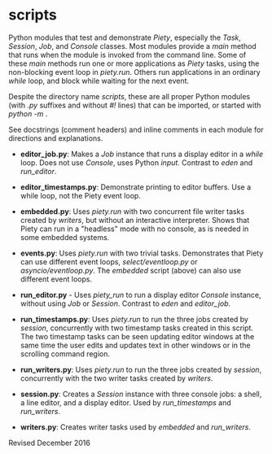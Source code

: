 
scripts
=======

Python modules that test and demonstrate *Piety*, especially the
*Task*, *Session*, *Job*, and *Console* classes.  Most modules 
provide a *main* method that runs when the module is invoked from 
the command line.  Some of these
*main* methods run one or more applications as *Piety* tasks, using the
non-blocking event loop in *piety.run*.  Others run
applications in an ordinary *while* loop, and block while waiting for
the next event.

Despite the directory name *scripts*, these are all proper Python
modules (with *.py* suffixes and without *#!* lines) that can be
imported, or started with *python -m* .  

See docstrings (comment headers) and inline comments in each module
for directions and explanations.

- **editor_job.py**: Makes a *Job* instance that runs a display editor
   in a *while* loop.  Does not use *Console*, uses Python *input*.
   Contrast to *eden* and *run_editor*.

- **editor_timestamps.py**: Demonstrate printing to editor buffers.  Use
     a while loop, not the Piety event loop.

- **embedded.py**: Uses *piety.run* with two concurrent file
   writer tasks created by *writers*, but without an interactive
   interpreter.  Shows that Piety can run in a "headless" mode with no
   console, as is needed in some embedded systems.

- **events.py**: Uses *piety.run* with two trivial tasks. Demonstrates
  that Piety can use different event loops, *select/eventloop.py* or
  *asyncio/eventloop.py*. The *embedded* script (above) can also use
  different event loops.

- **run_editor.py** - Uses *piety_run* to run a display editor
    *Console* instance, without using *Job* or *Session*.  Contrast to
    *eden* and *editor_job*.

- **run_timestamps.py**: Uses *piety.run* to run the three jobs
  created by *session*, concurrently with two timestamp tasks created
  in this script.  The two timestamp tasks can be seen updating editor
  windows at the same time the user edits and updates text in other
  windows or in the scrolling command region.

- **run_writers.py**: Uses *piety.run* to run the three jobs created
    by *session*, concurrently with the two writer tasks created by
    *writers*.

- **session.py**: Creates a *Session* instance with three console
    jobs: a shell, a line editor, and a display editor.  Used by 
    *run_timestamps* and *run_writers*.

- **writers.py**: Creates writer tasks used by *embedded* and
    *run_writers*.

Revised December 2016
